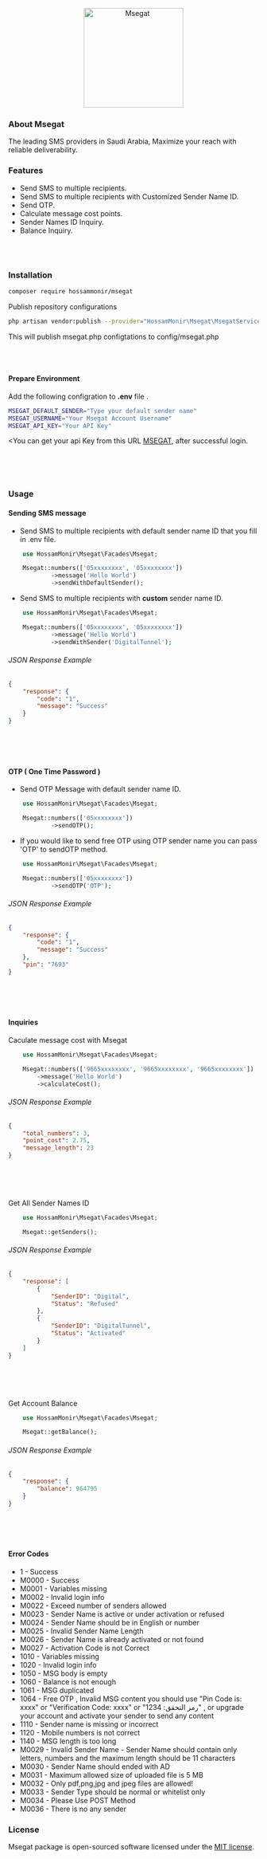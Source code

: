 <p align="center"><a href="https://www.msegat.com/" target="_blank"><img src="https://www.msegat.com/public/assets/img/logo/msegat.png" alt="Msegat" width="200"></a></p>


### About Msegat
The leading SMS providers in Saudi Arabia, Maximize your reach with reliable deliverability.

### Features
- Send SMS to multiple recipients.
- Send SMS to multiple recipients with Customized Sender Name ID.
- Send OTP.
- Calculate message cost points.
- Sender Names ID Inquiry.
- Balance Inquiry.

<br /><br />
### Installation

```bash
composer require hossammonir/msegat
```

<p>Publish repository configurations</p>

```bash
php artisan vendor:publish --provider="HossamMonir\Msegat\MsegatServiceProvider"
```

<p>This will publish msegat.php configtations to config/msegat.php</p>

<br /><br />
#### Prepare Environment

Add the following configration to **.env** file .

```bash
MSEGAT_DEFAULT_SENDER="Type your default sender name"
MSEGAT_USERNAME="Your Msegat Account Username"
MSEGAT_API_KEY="Your API Key"
```

<You can get your api Key from this URL [MSEGAT](https://www.msegat.com/index.php?action=548), after successful login.

<br /><br /><br />
### Usage

#### Sending SMS message

* Send SMS to multiple recipients with default sender name ID that you fill in .env file.

```php
    use HossamMonir\Msegat\Facades\Msegat;

    Msegat::numbers(['05xxxxxxxx', '05xxxxxxxx'])
            ->message('Hello World')
            ->sendWithDefaultSender();
```


* Send SMS to multiple recipients with **custom** sender name ID.

```php
    use HossamMonir\Msegat\Facades\Msegat;

    Msegat::numbers(['05xxxxxxxx', '05xxxxxxxx'])
            ->message('Hello World')
            ->sendWithSender('DigitalTunnel');
```

###### JSON Response Example

```json
{
    "response": {
        "code": "1",
        "message": "Success"
    }
}
```

<br /><br /><br />
#### OTP ( One Time Password )

* Send OTP Message with default sender name ID.

```php
    use HossamMonir\Msegat\Facades\Msegat;

    Msegat::numbers(['05xxxxxxxx'])
            ->sendOTP();
```

* If you would like to send free OTP using OTP sender name you can pass 'OTP' to sendOTP method.

```php
    use HossamMonir\Msegat\Facades\Msegat;

    Msegat::numbers(['05xxxxxxxx'])
            ->sendOTP('OTP');
```

###### JSON Response Example

```json
{
    "response": {
        "code": "1",
        "message": "Success"
    },
    "pin": "7693"
}
```


<br /><br /><br />
#### Inquiries

<p>Caculate message cost with Msegat</p>

```php
    use HossamMonir\Msegat\Facades\Msegat;

    Msegat::numbers(['9665xxxxxxxx', '9665xxxxxxxx', '9665xxxxxxxx'])
        ->message('Hello World')
        ->calculateCost();
```

###### JSON Response Example

```json
{
    "total_numbers": 3,
    "point_cost": 2.75,
    "message_length": 23
}
```

<br /> <br /> <br />
<p>Get All Sender Names ID</p>

```php
    use HossamMonir\Msegat\Facades\Msegat;

    Msegat::getSenders();
```

###### JSON Response Example

```json
{
    "response": [
        {
            "SenderID": "Digital",
            "Status": "Refused"
        },
        {
            "SenderID": "DigitalTunnel",
            "Status": "Activated"
        }
    ]
}
```


<br /> <br /> <br />
<p>Get Account Balance</p>

```php
    use HossamMonir\Msegat\Facades\Msegat;

    Msegat::getBalance();
```

###### JSON Response Example

```json
{
    "response": {
        "balance": 964795
    }
}
```


<br /><br /><br />
#### Error Codes
* 1 - Success
* M0000 - Success
* M0001 - Variables missing
* M0002 - Invalid login info
* M0022 - Exceed number of senders allowed
* M0023 - Sender Name is active or under activation or refused
* M0024 - Sender Name should be in English or number
* M0025 - Invalid Sender Name Length
* M0026 - Sender Name is already activated or not found
* M0027 - Activation Code is not Correct
* 1010 - Variables missing
* 1020 - Invalid login info
* 1050 - MSG body is empty
* 1060 - Balance is not enough
* 1061 - MSG duplicated
* 1064 - Free OTP , Invalid MSG content you should use "Pin Code is: xxxx" or "Verification Code: xxxx" or "رمز التحقق: 1234" , or upgrade your account and activate your sender to send any content
* 1110 - Sender name is missing or incorrect
* 1120 - Mobile numbers is not correct
* 1140 - MSG length is too long
* M0029 - Invalid Sender Name - Sender Name should contain only letters, numbers and the maximum length should be 11 characters
* M0030 - Sender Name should ended with AD
* M0031 - Maximum allowed size of uploaded file is 5 MB
* M0032 - Only pdf,png,jpg and jpeg files are allowed!
* M0033 - Sender Type should be normal or whitelist only
* M0034 - Please Use POST Method
* M0036 - There is no any sender


### License
Msegat package is open-sourced software licensed under the [MIT license](https://opensource.org/licenses/MIT).
